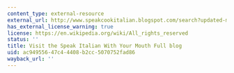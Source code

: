 ```yaml
---
content_type: external-resource
external_url: http://www.speakcookitalian.blogspot.com/search?updated-min=2012-01-01T00:00:00-05:00&updated-max=2013-01-01T00:00:00-05:00&max-results=50
has_external_license_warning: true
license: https://en.wikipedia.org/wiki/All_rights_reserved
status: ''
title: Visit the Speak Italian With Your Mouth Full blog
uid: ac949556-47c4-4408-b2cc-5070752fad86
wayback_url: ''
---
```

